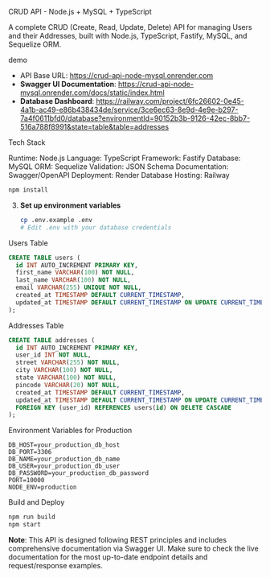  CRUD API - Node.js + MySQL + TypeScript

A complete CRUD (Create, Read, Update, Delete) API for managing Users and their Addresses, built with Node.js, TypeScript, Fastify, MySQL, and Sequelize ORM.

demo

- API Base URL: https://crud-api-node-mysql.onrender.com
- **Swagger UI Documentation**: https://crud-api-node-mysql.onrender.com/docs/static/index.html
- **Database Dashboard**: https://railway.com/project/6fc26602-0e45-4a1b-ac49-e86b438434de/service/3ce6ec63-8e9d-4e9e-b297-7a4f0611bfd0/database?environmentId=90152b3b-9126-42ec-8bb7-516a788f8991&state=table&table=addresses





Tech Stack

Runtime: Node.js
Language: TypeScript
Framework: Fastify
Database: MySQL
ORM: Sequelize
Validation: JSON Schema
Documentation: Swagger/OpenAPI
Deployment: Render
Database Hosting: Railway


   ```bash
   npm install
   ```

3. **Set up environment variables**
   ```bash
   cp .env.example .env
   # Edit .env with your database credentials
   ```






Users Table
```sql
CREATE TABLE users (
  id INT AUTO_INCREMENT PRIMARY KEY,
  first_name VARCHAR(100) NOT NULL,
  last_name VARCHAR(100) NOT NULL,
  email VARCHAR(255) UNIQUE NOT NULL,
  created_at TIMESTAMP DEFAULT CURRENT_TIMESTAMP,
  updated_at TIMESTAMP DEFAULT CURRENT_TIMESTAMP ON UPDATE CURRENT_TIMESTAMP
);
```

Addresses Table
```sql
CREATE TABLE addresses (
  id INT AUTO_INCREMENT PRIMARY KEY,
  user_id INT NOT NULL,
  street VARCHAR(255) NOT NULL,
  city VARCHAR(100) NOT NULL,
  state VARCHAR(100) NOT NULL,
  pincode VARCHAR(20) NOT NULL,
  created_at TIMESTAMP DEFAULT CURRENT_TIMESTAMP,
  updated_at TIMESTAMP DEFAULT CURRENT_TIMESTAMP ON UPDATE CURRENT_TIMESTAMP,
  FOREIGN KEY (user_id) REFERENCES users(id) ON DELETE CASCADE
);
```






 Environment Variables for Production
```env
DB_HOST=your_production_db_host
DB_PORT=3306
DB_NAME=your_production_db_name
DB_USER=your_production_db_user
DB_PASSWORD=your_production_db_password
PORT=10000
NODE_ENV=production
```

 Build and Deploy
```bash
npm run build
npm start
```



**Note**: This API is designed following REST principles and includes comprehensive documentation via Swagger UI. Make sure to check the live documentation for the most up-to-date endpoint details and request/response examples.
